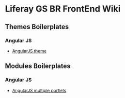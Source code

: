 # Liferay GS BR FrontEnd Wiki

## Themes Boilerplates

### Angular JS

 - [AngularJS theme](https://github.com/clovisdasilvaneto/Liferay-AngularJs-Theme)
 

## Modules Boilerplates

### Angular JS
 - [AngularJS multiple portlets](https://github.com/rafoli/liferay-gs/tree/master/modules/liferay-bundle-angular-example-multiple-views-web)
